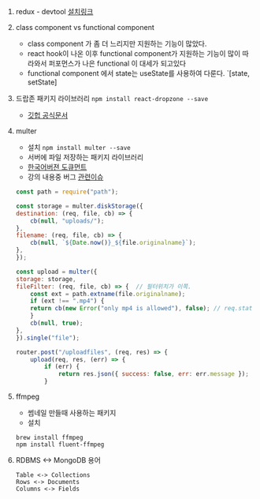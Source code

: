 1. redux - devtool [설치링크](https://chrome.google.com/webstore/detail/redux-devtools/lmhkpmbekcpmknklioeibfkpmmfibljd?hl=en)

2. class component vs functional component

   - class component 가 좀 더 느리지만 지원하는 기능이 많았다.
   - react hook이 나온 이후 functional component가 지원하는 기능이 많이 따라와서 퍼포먼스가 나은 functional 이 대세가 되고있다
   - functional component 에서 state는 useState를 사용하여 다룬다.
     `[state, setState]

3. 드랍존 패키지 라이브러리 `npm install react-dropzone --save`

   - [깃헙 공식문서](https://github.com/react-dropzone/react-dropzone#react-dropzone)

4. multer

   - 설치 `npm install multer --save`
   - 서버에 파일 저장하는 패키지 라이브러리
   - [한국어버젼 도큐먼트](https://github.com/expressjs/multer/blob/master/doc/README-ko.md)
   - 강의 내용중 버그 [관련이슈](https://github.com/jaewonhimnae/react-youtube-clone/issues/18)

   ```js
   const path = require("path");

   const storage = multer.diskStorage({
   destination: (req, file, cb) => {
       cb(null, "uploads/");
   },
   filename: (req, file, cb) => {
       cb(null, `${Date.now()}_${file.originalname}`);
   },
   });

   const upload = multer({
   storage: storage,
   fileFilter: (req, file, cb) => {  // 필터위치가 이쪽.
       const ext = path.extname(file.originalname);
       if (ext !== ".mp4") {
       return cb(new Error("only mp4 is allowed"), false); // req.status 같은건 찾을 수 없다. 이런식으로 에러를 던져준다.
       }
       cb(null, true);
   },
   }).single("file");

   router.post("/uploadfiles", (req, res) => {
       upload(req, res, (err) => {
           if (err) {
               return res.json({ success: false, err: err.message }); // 에러메세지 전달.
           }
   ```

5. ffmpeg

   - 썸네일 만들때 사용하는 패키지
   - 설치

   ```
   brew install ffmpeg
   npm install fluent-ffmpeg
   ```

6. RDBMS <-> MongoDB 용어

   ```
   Table <-> Collections
   Rows <-> Documents
   Columns <-> Fields
   ```
